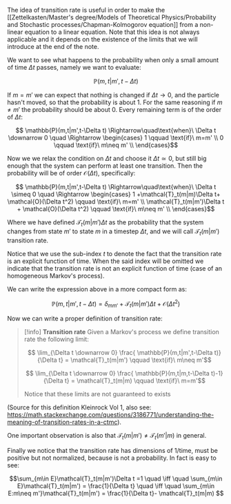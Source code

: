 The idea of transition rate is useful in order to make the [[Zettelkasten/Master's degree/Models of Theoretical Physics/Probability and Stochastic processes/Chapman-Kolmogorov equation]] from a non-linear equation to a linear equation. Note that this idea is not always applicable and it depends on the existence of the limits that we will introduce at the end of the note.

We want to see what happens to the probability when only a small amount of time $\Delta t$ passes, namely we want to evaluate:

$$ \mathbb{P}(m,t|m',t-\Delta t) $$

If $m=m'$ we can expect that nothing is changed if $\Delta t \to 0$, and the particle hasn't moved, so that the probability is about $1$. For the same reasoning if $m \neq m'$ the probability should be about 0. Every remaining term is of the order of $\Delta t$:

$$  \mathbb{P}(m,t|m',t-\Delta t) \Rightarrow\quad\text{when}\ \Delta t \downarrow 0 \quad \Rightarrow 
\begin{cases}
1  \qquad \text{if}\ m=m' \\
0 \qquad \text{if}\ m\neq m' \\
\end{cases}$$

Now we we relax the condition on $\Delta t$ and choose it $\Delta t \simeq 0$, but still big enough that the system can perform at least one transition. Then the probability will be of order $\mathcal{O}(\Delta t)$, specifically:

$$  \mathbb{P}(m,t|m',t-\Delta t) \Rightarrow\quad\text{when}\ \Delta t \simeq 0 \quad \Rightarrow 
\begin{cases}
1 +\mathcal{T}_t(m|m)\Delta t+ \mathcal{O}(\Delta t^2) \qquad \text{if}\ m=m' \\
\mathcal{T}_t(m|m')\Delta t + \mathcal{O}(\Delta t^2) \qquad \text{if}\ m\neq m' \\
\end{cases}$$

Where we have defined $\mathcal{T}_t(m|m')\Delta t$ as the probability that the system changes from state $m'$ to state $m$ in a timestep $\Delta t$, and we will call $\mathcal{T}_t(m|m')$ transition rate. 

Notice that we use the sub-index $t$ to denote the fact that the transition rate is an explicit function of time. When the said index will be omitted we indicate that the transition rate is not an explicit function of time (case of an homogeneous Markov's process).

We can write the expression above in a more compact form as:

$$  \mathbb{P}(m,t|m',t-\Delta t) = \delta_{mm'} +\mathcal{T}_t(m|m')\Delta t + \mathcal{O}(\Delta t^2)$$

Now we can write a proper definition of transition rate:

>[!info] **Transition rate**
>Given a Markov's process we define transition rate the following limit:
>
>$$ \lim_{\Delta t \downarrow 0} \frac{  \mathbb{P}(m,t|m',t-\Delta t)}{\Delta t} = \mathcal{T}_t(m|m')  \qquad \text{if}\ m\neq m'$$
>
>$$ \lim_{\Delta t \downarrow 0} \frac{  \mathbb{P}(m,t|m,t-\Delta t)-1}{\Delta t} = \mathcal{T}_t(m|m)  \qquad \text{if}\ m=m'$$
>
>Notice that these limits are not guaranteed to exists

(Source for this definition Kleinrock Vol 1, also see: https://math.stackexchange.com/questions/3186771/understanding-the-meaning-of-transition-rates-in-a-ctmc).


One important observation is also that $\mathcal{T}_t(m|m') \neq \mathcal{T}_t(m'|m)$ in general.

Finally we notice that the transition rate has dimensions of 1/time, must be positive but not normalized, because is not a probability. In fact is easy to see:

$$\sum_{m\in E}\mathcal{T}_t(m|m')\Delta t =1 \quad \iff \quad \sum_{m\in E}\mathcal{T}_t(m|m') = \frac{1}{\Delta t} \quad \iff \quad \sum_{m\in E:m\neq m'}\mathcal{T}_t(m|m') = \frac{1}{\Delta t}- \mathcal{T}_t(m|m) $$
